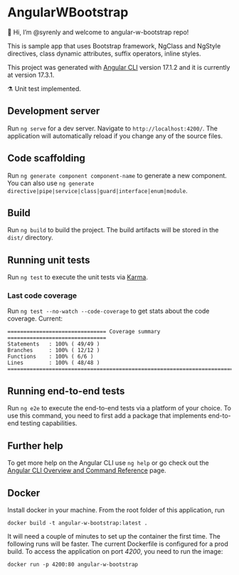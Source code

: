 # AngularWBootstrap

👋 Hi, I’m @syrenly and welcome to angular-w-bootstrap repo!

This is sample app that uses Bootstrap framework, NgClass and NgStyle directives, class dynamic attributes, suffix operators, inline styles.

This project was generated with [Angular CLI](https://github.com/angular/angular-cli) version 17.1.2 and it is currently at version 17.3.1.

⚗️ Unit test implemented.

## Development server

Run `ng serve` for a dev server. Navigate to `http://localhost:4200/`. The application will automatically reload if you change any of the source files.

## Code scaffolding

Run `ng generate component component-name` to generate a new component. You can also use `ng generate directive|pipe|service|class|guard|interface|enum|module`.

## Build

Run `ng build` to build the project. The build artifacts will be stored in the `dist/` directory.

## Running unit tests

Run `ng test` to execute the unit tests via [Karma](https://karma-runner.github.io).

### Last code coverage

Run `ng test --no-watch --code-coverage` to get stats about the code coverage. Current:

```
=============================== Coverage summary ===============================
Statements   : 100% ( 49/49 )
Branches     : 100% ( 12/12 )
Functions    : 100% ( 6/6 )
Lines        : 100% ( 48/48 )
================================================================================
```

## Running end-to-end tests

Run `ng e2e` to execute the end-to-end tests via a platform of your choice. To use this command, you need to first add a package that implements end-to-end testing capabilities.

## Further help

To get more help on the Angular CLI use `ng help` or go check out the [Angular CLI Overview and Command Reference](https://angular.io/cli) page.

## Docker

Install docker in your machine. From the root folder of this application, run

`docker build -t angular-w-bootstrap:latest .`

It will need a couple of minutes to set up the container the first time. The following runs will be faster.
The current Dockerfile is configured for a prod build. To access the application on port _4200_, you need to run the image:

`docker run -p 4200:80 angular-w-bootstrap`
